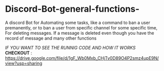 # Discord-Bot-general-functions-
A discord Bot for Automating some tasks, like a command to ban a user premanently, or to ban a user from specific channel for some specific time, For deleting messages. If a message is deleted even though you have the record of message and many other functions


*IF YOU WANT TO SEE THE RUNNIG CODE AND HOW IT WORKS*
**CHECKOUT** : https://drive.google.com/file/d/1gF_Wb0Mxb_CHjTv0D89O4P2smz4upE9N/view?usp=sharing

